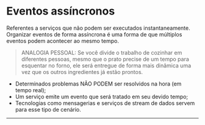 # Eventos assíncronos

Referentes a serviços que não podem ser executados instantaneamente. Organizar eventos de forma assíncrona é uma forma de que múltiplos eventos podem acontecer ao mesmo tempo.
> ANALOGIA PESSOAL: Se você divide o trabalho de cozinhar em diferentes pessoas, mesmo que o prato precise de um tempo para esquentar no forno, ele será entregue de forma mais dinâmica uma vez que os outros ingredientes já estão prontos.

* Determinados problemas NÃO PODEM ser resolvidos na hora (em tempo real);
* Um serviço emite um evento que será tratado em seu devido tempo;
* Tecnologias como mensagerias e serviços de stream de dados servem para esse tipo de cenário.

---
